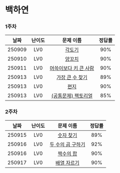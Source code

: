 # 백하연

### 1주차

| **날짜** | **난이도** |                                       **문제 이름**                                       | **정답률** |
| :------: | :--------: | :---------------------------------------------------------------------------------------: | :--------: |
|  250909  |    LV0     |        [각도기](https://school.programmers.co.kr/learn/courses/30/lessons/120829)         |    90%     |
|  250910  |    LV0     |        [양꼬치](https://school.programmers.co.kr/learn/courses/30/lessons/120830)         |    90%     |
|  250911  |    LV0     | [머쓱이보다 키 큰 사람](https://school.programmers.co.kr/learn/courses/30/lessons/120585) |    90%     |
|  250913  |    LV0     |    [가장 큰 수 찾기](https://school.programmers.co.kr/learn/courses/30/lessons/120899)    |    89%     |
|  250913  |    LV0     |         [편지](https://school.programmers.co.kr/learn/courses/30/lessons/120898)          |    90%     |
|  250913  |    LV0     |  [(공통문제) 팩토리얼](https://school.programmers.co.kr/learn/courses/30/lessons/120848)  |    85%     |

### 2주차

| **날짜** | **난이도** |                                     **문제 이름**                                     | **정답률** |
| :------: | :--------: | :-----------------------------------------------------------------------------------: | :--------: |
|  250915  |    LV0     |     [숫자 찾기](https://school.programmers.co.kr/learn/courses/30/lessons/120904)     |    89%     |
|  250916  |    LV0     | [두 수의 곱 구하기](https://school.programmers.co.kr/learn/courses/30/lessons/120804) |    92%     |
|  250916  |    LV0     |     [짝수의 합](https://school.programmers.co.kr/learn/courses/30/lessons/120831)     |    90%     |
|  250917  |    LV0     |     [배열 자르기](https://school.programmers.co.kr/learn/courses/30/lessons/120833)     |    90%     |

